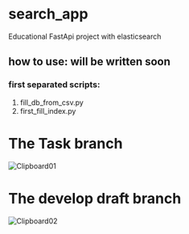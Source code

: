 # search_app
Educational FastApi project with elasticsearch

## how to use: will be written soon


### first separated scripts: 
1. fill_db_from_csv.py
2. first_fill_index.py

# The Task branch
![Clipboard01](https://user-images.githubusercontent.com/8655093/202918040-709cc06c-d10f-427c-84d2-2d180ae005f8.jpg)

# The develop draft branch
![Clipboard02](https://user-images.githubusercontent.com/8655093/202918161-97245239-44cc-4976-ae86-a3c70c0bf7af.jpg)
